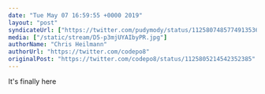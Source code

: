 ```yaml
---
date: "Tue May 07 16:59:55 +0000 2019"
layout: "post"
syndicateUrl: ["https://twitter.com/pudymody/status/1125807485774913536"]
media: ["/static/stream/D5-p3mjUYAIbyPR.jpg"]
authorName: "Chris Heilmann"
authorUrl: "https://twitter.com/codepo8"
originalPost: "https://twitter.com/codepo8/status/1125805214542352385"
---
```

It's finally here 